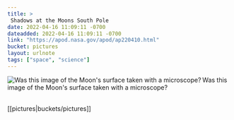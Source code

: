```yaml
---
title: > 
 Shadows at the Moons South Pole  
date: 2022-04-16 11:09:11 -0700
dateadded: 2022-04-16 11:09:11 -0700
link: "https://apod.nasa.gov/apod/ap220410.html"
bucket: pictures
layout: urlnote
tags: ["space", "science"]
--- 
```

<p><a href="https://apod.nasa.gov/apod/ap220410.html"><img src="https://apod.nasa.gov/apod/calendar/S_220410.jpg" align="left" alt="Was this image of the Moon's surface taken with a microscope?" border="0" /></a> Was this image of the Moon's surface taken with a microscope?</p><br clear="all"/>
 <!-- end excerpt --> 
<div class='bucket'>[[pictures|buckets/pictures]]</div> 
